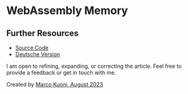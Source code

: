 # WebAssembly Memory

## Further Resources
* [Source Code](https://github.com/marcokuoni/public_doc/tree/main/essays/3_javascript_and_bytes)
* [Deutsche Version](https://github.com/marcokuoni/public_doc/tree/main/essays/3_javascript_and_bytes/README.de.md)

I am open to refining, expanding, or correcting the article. Feel free to provide a feedback or get in touch with me.

Created by [Marco Kuoni, August 2023](https://marcokuoni.ch)
